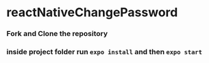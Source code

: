 # reactNativeChangePassword
### Fork and Clone the repository
### inside project folder run ``` expo install ``` and then ``` expo start ```
